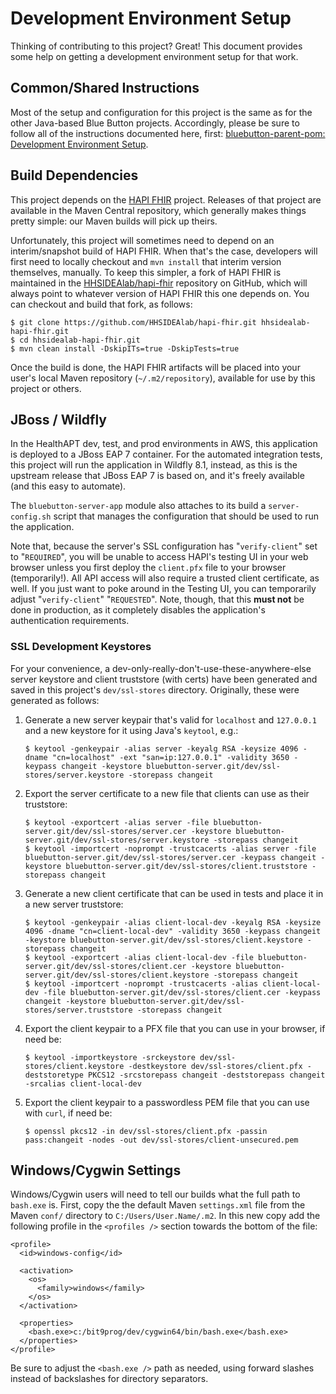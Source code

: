 Development Environment Setup
=============================

Thinking of contributing to this project? Great! This document provides some help on getting a development environment setup for that work.

## Common/Shared Instructions

Most of the setup and configuration for this project is the same as for the other Java-based Blue Button projects. Accordingly, please be sure to follow all of the instructions documented here, first: [bluebutton-parent-pom: Development Environment Setup](https://github.com/HHSIDEAlab/bluebutton-parent-pom/blob/devenv-instructions/dev/devenv-readme.md).

## Build Dependencies

This project depends on the [HAPI FHIR](https://github.com/jamesagnew/hapi-fhir) project. Releases of that project are available in the Maven Central repository, which generally makes things pretty simple: our Maven builds will pick up theirs.

Unfortunately, this project will sometimes need to depend on an interim/snapshot build of HAPI FHIR. When that's the case, developers will first need to locally checkout and `mvn install` that interim version themselves, manually. To keep this simpler, a fork of HAPI FHIR is maintained in the [HHSIDEAlab/hapi-fhir](https://github.com/HHSIDEAlab/hapi-fhir) repository on GitHub, which will always point to whatever version of HAPI FHIR this one depends on. You can checkout and build that fork, as follows:

    $ git clone https://github.com/HHSIDEAlab/hapi-fhir.git hhsidealab-hapi-fhir.git
    $ cd hhsidealab-hapi-fhir.git
    $ mvn clean install -DskipITs=true -DskipTests=true

Once the build is done, the HAPI FHIR artifacts will be placed into your user's local Maven repository (`~/.m2/repository`), available for use by this project or others.

## JBoss / Wildfly

In the HealthAPT dev, test, and prod environments in AWS, this application is deployed to a JBoss EAP 7 container. For the automated integration tests, this project will run the application in Wildfly 8.1, instead, as this is the upstream release that JBoss EAP 7 is based on, and it's freely available (and this easy to automate).

The `bluebutton-server-app` module also attaches to its build a `server-config.sh` script that manages the configuration that should be used to run the application.

Note that, because the server's SSL configuration has "`verify-client`" set to "`REQUIRED`", you will be unable to access HAPI's testing UI in your web browser unless you first deploy the `client.pfx` file to your browser (temporarily!). All API access will also require a trusted client certificate, as well. If you just want to poke around in the Testing UI, you can temporarily adjust "`verify-client`" "`REQUESTED`". Note, though, that this **must not** be done in production, as it completely disables the application's authentication requirements.

### SSL Development Keystores

For your convenience, a dev-only-really-don't-use-these-anywhere-else server keystore and client truststore (with certs) have been generated and saved in this project's `dev/ssl-stores` directory. Originally, these were generated as follows:

1. Generate a new server keypair that's valid for `localhost` and `127.0.0.1` and a new keystore for it using Java's `keytool`, e.g.:
    
    ```
    $ keytool -genkeypair -alias server -keyalg RSA -keysize 4096 -dname "cn=localhost" -ext "san=ip:127.0.0.1" -validity 3650 -keypass changeit -keystore bluebutton-server.git/dev/ssl-stores/server.keystore -storepass changeit
    ```
    
1. Export the server certificate to a new file that clients can use as their truststore:
    
    ```
    $ keytool -exportcert -alias server -file bluebutton-server.git/dev/ssl-stores/server.cer -keystore bluebutton-server.git/dev/ssl-stores/server.keystore -storepass changeit
    $ keytool -importcert -noprompt -trustcacerts -alias server -file bluebutton-server.git/dev/ssl-stores/server.cer -keypass changeit -keystore bluebutton-server.git/dev/ssl-stores/client.truststore -storepass changeit
    ```
    
1. Generate a new client certificate that can be used in tests and place it in a new server truststore:
    
    ```
    $ keytool -genkeypair -alias client-local-dev -keyalg RSA -keysize 4096 -dname "cn=client-local-dev" -validity 3650 -keypass changeit -keystore bluebutton-server.git/dev/ssl-stores/client.keystore -storepass changeit
    $ keytool -exportcert -alias client-local-dev -file bluebutton-server.git/dev/ssl-stores/client.cer -keystore bluebutton-server.git/dev/ssl-stores/client.keystore -storepass changeit
    $ keytool -importcert -noprompt -trustcacerts -alias client-local-dev -file bluebutton-server.git/dev/ssl-stores/client.cer -keypass changeit -keystore bluebutton-server.git/dev/ssl-stores/server.truststore -storepass changeit
    ```
    
1. Export the client keypair to a PFX file that you can use in your browser, if need be:
    
    ```
    $ keytool -importkeystore -srckeystore dev/ssl-stores/client.keystore -destkeystore dev/ssl-stores/client.pfx -deststoretype PKCS12 -srcstorepass changeit -deststorepass changeit -srcalias client-local-dev
    ```

1. Export the client keypair to a passwordless PEM file that you can use with `curl`, if need be:
    
    ```
    $ openssl pkcs12 -in dev/ssl-stores/client.pfx -passin pass:changeit -nodes -out dev/ssl-stores/client-unsecured.pem
    ```

## Windows/Cygwin Settings

Windows/Cygwin users will need to tell our builds what the full path to `bash.exe` is. First, copy the the default Maven `settings.xml` file from the Maven `conf/` directory to `C:/Users/User.Name/.m2`. In this new copy add the following profile in the `<profiles />` section towards the bottom of the file:

    <profile>
      <id>windows-config</id>

      <activation>
        <os>
          <family>windows</family>
        </os>
      </activation>

      <properties>
        <bash.exe>c:/bit9prog/dev/cygwin64/bin/bash.exe</bash.exe>
      </properties>
    </profile>

Be sure to adjust the `<bash.exe />` path as needed, using forward slashes instead of backslashes for directory separators.